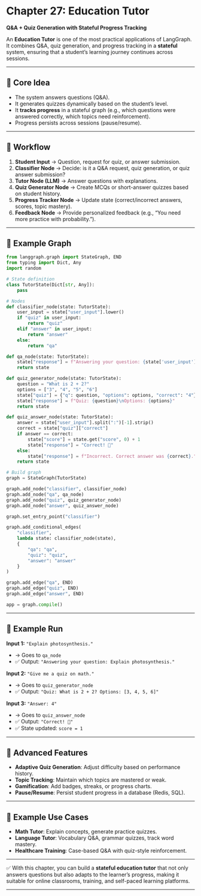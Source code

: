 # Chapter 27: Education Tutor

**Q&A + Quiz Generation with Stateful Progress Tracking**

An **Education Tutor** is one of the most practical applications of LangGraph. It combines Q&A, quiz generation, and progress tracking in a **stateful** system, ensuring that a student’s learning journey continues across sessions.

---

## 🔹 Core Idea

* The system answers questions (Q&A).
* It generates quizzes dynamically based on the student’s level.
* It **tracks progress** in a stateful graph (e.g., which questions were answered correctly, which topics need reinforcement).
* Progress persists across sessions (pause/resume).

---

## 🔹 Workflow

1. **Student Input** → Question, request for quiz, or answer submission.
2. **Classifier Node** → Decide: is it a Q&A request, quiz generation, or quiz answer submission?
3. **Tutor Node (LLM)** → Answer questions with explanations.
4. **Quiz Generator Node** → Create MCQs or short-answer quizzes based on student history.
5. **Progress Tracker Node** → Update state (correct/incorrect answers, scores, topic mastery).
6. **Feedback Node** → Provide personalized feedback (e.g., “You need more practice with probability.”).

---

## 🔹 Example Graph

```python
from langgraph.graph import StateGraph, END
from typing import Dict, Any
import random

# State definition
class TutorState(Dict[str, Any]):
    pass

# Nodes
def classifier_node(state: TutorState):
    user_input = state["user_input"].lower()
    if "quiz" in user_input:
        return "quiz"
    elif "answer" in user_input:
        return "answer"
    else:
        return "qa"

def qa_node(state: TutorState):
    state["response"] = f"Answering your question: {state['user_input']}"
    return state

def quiz_generator_node(state: TutorState):
    question = "What is 2 + 2?"
    options = ["3", "4", "5", "6"]
    state["quiz"] = {"q": question, "options": options, "correct": "4"}
    state["response"] = f"Quiz: {question}\nOptions: {options}"
    return state

def quiz_answer_node(state: TutorState):
    answer = state["user_input"].split(":")[-1].strip()
    correct = state["quiz"]["correct"]
    if answer == correct:
        state["score"] = state.get("score", 0) + 1
        state["response"] = "Correct! 🎉"
    else:
        state["response"] = f"Incorrect. Correct answer was {correct}."
    return state

# Build graph
graph = StateGraph(TutorState)

graph.add_node("classifier", classifier_node)
graph.add_node("qa", qa_node)
graph.add_node("quiz", quiz_generator_node)
graph.add_node("answer", quiz_answer_node)

graph.set_entry_point("classifier")

graph.add_conditional_edges(
    "classifier",
    lambda state: classifier_node(state),
    {
        "qa": "qa",
        "quiz": "quiz",
        "answer": "answer"
    }
)

graph.add_edge("qa", END)
graph.add_edge("quiz", END)
graph.add_edge("answer", END)

app = graph.compile()
```

---

## 🔹 Example Run

**Input 1:**
`"Explain photosynthesis."`

* → Goes to `qa_node`
* ✅ Output: `"Answering your question: Explain photosynthesis."`

**Input 2:**
`"Give me a quiz on math."`

* → Goes to `quiz_generator_node`
* ✅ Output: `"Quiz: What is 2 + 2? Options: [3, 4, 5, 6]"`

**Input 3:**
`"Answer: 4"`

* → Goes to `quiz_answer_node`
* ✅ Output: `"Correct! 🎉"`
* ✅ State updated: `score = 1`

---

## 🔹 Advanced Features

* **Adaptive Quiz Generation**: Adjust difficulty based on performance history.
* **Topic Tracking**: Maintain which topics are mastered or weak.
* **Gamification**: Add badges, streaks, or progress charts.
* **Pause/Resume**: Persist student progress in a database (Redis, SQL).

---

## 🔹 Example Use Cases

* **Math Tutor**: Explain concepts, generate practice quizzes.
* **Language Tutor**: Vocabulary Q&A, grammar quizzes, track word mastery.
* **Healthcare Training**: Case-based Q&A with quiz-style reinforcement.

---

✅ With this chapter, you can build a **stateful education tutor** that not only answers questions but also adapts to the learner’s progress, making it suitable for online classrooms, training, and self-paced learning platforms.

---
